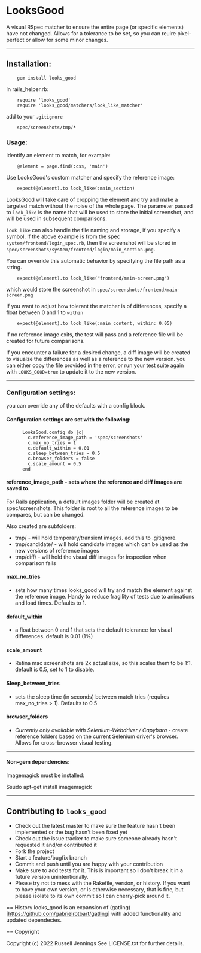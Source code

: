 # LooksGood

A visual RSpec matcher to ensure the entire page (or specific elements) have not changed. Allows for a tolerance to be set, so you can reuire pixel-perfect or allow for some minor changes. 

-------------------------------------

## Installation:

        gem install looks_good

In rails_helper.rb:

        require 'looks_good'
        require 'looks_good/matchers/look_like_matcher'

add to your `.gitignore`

        spec/screenshots/tmp/*

### Usage:

Identify an element to match, for example:

        @element = page.find(:css, 'main')

Use LooksGood's custom matcher and specify the reference image:
        
        expect(@element).to look_like(:main_section)

LooksGood will take care of cropping the element and try and make a targeted match without the noise of the whole page. 
The parameter passed to `look_like` is the name that will be used to store the initial screenshot, and will be used in subsequent comparisons. 

`look_like` can also handle the file naming and storage, if you specify a symbol. If the above example is from the spec `system/frontend/login_spec.rb`, then the screenshot will be stored in `spec/screenshots/system/frontend/login/main_section.png`. 

You can ovveride this automatic behavior by specifying the file path as a string. 

        expect(@element).to look_like("frontend/main-screen.png")

which would store the screenshot in `spec/screenshots/frontend/main-screen.png`

If you want to adjust how tolerant the matcher is of differences, specify a float between 0 and 1 to `within`

        expect(@element).to look_like(:main_content, within: 0.05)

If no reference image exits, the test will pass and a reference file will be created for future comparisons.

If you encounter a failure for a desired change, a diff image will be created to visualze the differences as well as a reference to the new version. 
you can either copy the file provided in the error, or run your test suite again with `LOOKS_GOOD=true` to update it to the new version. 


-------------------------------------

### Configuration settings:

you can override any of the defaults with a config block. 

#### Configuration settings are set with the following:

          LooksGood.config do |c|
            c.reference_image_path = 'spec/screenshots'
            c.max_no_tries = 1
            c.default_within = 0.01
            c.sleep_between_tries = 0.5
            c.browser_folders = false
            c.scale_amount = 0.5
          end


#### reference_image_path - sets where the reference and diff images are saved to.

For Rails application, a default images folder will be created at spec/screenshots. This folder is root to all the reference
images to be compares, but can be changed. 

Also created are subfolders:
- tmp/ - will hold temporary/transient images. add this to .gitignore. 
- tmp/candidate/  - will hold candidate images which can be used as the new versions of reference images
- tmp/diff/ - will hold the visual diff images for inspection when comparison fails

#### max_no_tries 
- sets how many times looks_good will try and match the element against the reference image. Handy to reduce fragility of tests due to animations and load times. Defaults to 1.

#### default_within
- a float between 0 and 1 that sets the default tolerance for visual differences. default is 0.01 (1%)

#### scale_amount
- Retina mac screenshots are 2x actual size, so this scales them to be 1:1. default is 0.5, set to 1 to disable. 

#### Sleep_between_tries 
- sets the sleep time (in seconds) between match tries (requires max_no_tries > 1). Defaults to 0.5

#### browser_folders 
- *Currently only available with Selenium-Webdriver / Capybara* - create reference folders based on the current Selenium driver's browser. Allows for cross-browser visual testing.


-------------------------------------

#### Non-gem dependencies:

Imagemagick must be installed:

  $sudo apt-get install imagemagick

-------------------------------------


## Contributing to `looks_good`

* Check out the latest master to make sure the feature hasn't been implemented or the bug hasn't been fixed yet
* Check out the issue tracker to make sure someone already hasn't requested it and/or contributed it
* Fork the project
* Start a feature/bugfix branch
* Commit and push until you are happy with your contribution
* Make sure to add tests for it. This is important so I don't break it in a future version unintentionally.
* Please try not to mess with the Rakefile, version, or history. If you want to have your own version, or is otherwise necessary, that is fine, but please isolate to its own commit so I can cherry-pick around it.

== History
looks_good is an expansion of (gatling)[https://github.com/gabrielrotbart/gatling] with added functionality and updated dependecies.

== Copyright

Copyright (c) 2022 Russell Jennings See LICENSE.txt for
further details.


